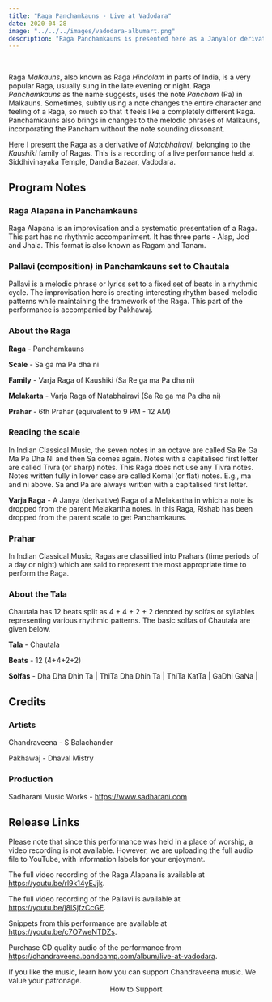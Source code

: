```yaml
---
title: "Raga Panchamkauns - Live at Vadodara"
date: 2020-04-28
image: "../../../images/vadodara-albumart.png"
description: "Raga Panchamkauns is presented here as a Janya(or derivative) of Natabhairavi / Kaushiki family of Ragas. Here, I perform a detailed Alap in three sections followed by a composition Chautala (12 beats)"
---
```


<you-tube videoid="rl9k14yEJjk"></you-tube>
<br>

Raga *Malkauns*, also known as Raga *Hindolam* in parts of India, is a very popular Raga, usually sung in the late evening or night. Raga *Panchamkauns* as the name suggests, uses the note *Pancham* (Pa) in Malkauns. Sometimes, subtly using a note changes the entire character and feeling of a Raga, so much so that it feels like a completely different Raga. Panchamkauns also brings in changes to the melodic phrases of Malkauns, incorporating the Pancham without the note sounding dissonant.

Here I present the Raga as a derivative of *Natabhairavi*, belonging to the *Kaushiki* family of Ragas. This is a recording of a live performance held at Siddhivinayaka Temple, Dandia Bazaar, Vadodara.

## Program Notes

### Raga Alapana in Panchamkauns
Raga Alapana is an improvisation and a systematic presentation of a Raga. This part has no rhythmic accompaniment. It has three parts - Alap, Jod and Jhala. This format is also known as Ragam and Tanam.

### Pallavi (composition) in Panchamkauns set to Chautala
Pallavi is a melodic phrase or lyrics set to a fixed set of beats in a rhythmic cycle. The improvisation here is creating interesting rhythm based melodic patterns while maintaining the framework of the Raga. This part of the performance is accompanied by Pakhawaj.

### About the Raga

**Raga** - Panchamkauns

**Scale** - Sa ga ma Pa dha ni

**Family** - Varja Raga of Kaushiki (Sa Re ga ma Pa dha ni)

**Melakarta** - Varja Raga of Natabhairavi (Sa Re ga ma Pa dha ni)

**Prahar** - 6th Prahar (equivalent to 9 PM - 12 AM)

### Reading the scale
In Indian Classical Music, the seven notes in an octave are called Sa Re Ga Ma Pa Dha Ni and then Sa comes again. Notes with a capitalised first letter are called Tivra (or sharp) notes. This Raga does not use any Tivra notes. Notes written fully in lower case are called Komal (or flat) notes. E.g., ma and ni above. Sa and Pa are always written with a capitalised first letter.

**Varja Raga** - A Janya (derivative) Raga of a Melakartha in which  a note is dropped from the parent  Melakartha notes. In this Raga, Rishab has been dropped from the parent scale to get Panchamkauns.

### Prahar
In Indian Classical Music, Ragas are classified into Prahars (time periods of a day or night) which are said to represent the most appropriate time to perform the Raga.

### About the Tala

Chautala has 12 beats split as 4 + 4 + 2 + 2 denoted by solfas or syllables representing various rhythmic patterns. The basic solfas of Chautala are given below.

**Tala** - Chautala

**Beats** - 12 (4+4+2+2)

**Solfas** - Dha Dha Dhin Ta | ThiTa Dha Dhin Ta | ThiTa KatTa | GaDhi GaNa |


## Credits
### Artists
Chandraveena - S Balachander

Pakhawaj - Dhaval Mistry

### Production
Sadharani Music Works - https://www.sadharani.com

## Release Links

Please note that since this performance was held in a place of worship, a video recording is not available. However, we are uploading the full audio file to YouTube, with information labels for your enjoyment.

The full video recording of the Raga Alapana is available at https://youtu.be/rl9k14yEJjk.

The full video recording of the Pallavi is available at https://youtu.be/j8lSjfzCcGE.

Snippets from this performance are available at https://youtu.be/c7O7weNTDZs.

Purchase CD quality audio of the performance from https://chandraveena.bandcamp.com/album/live-at-vadodara.

<notice-box>
If you like the music, learn how you can support Chandraveena music. We value your patronage.
<div style="text-align:center">
<my-button to="/support/">How to Support</my-button>
</div>
</notice-box>
